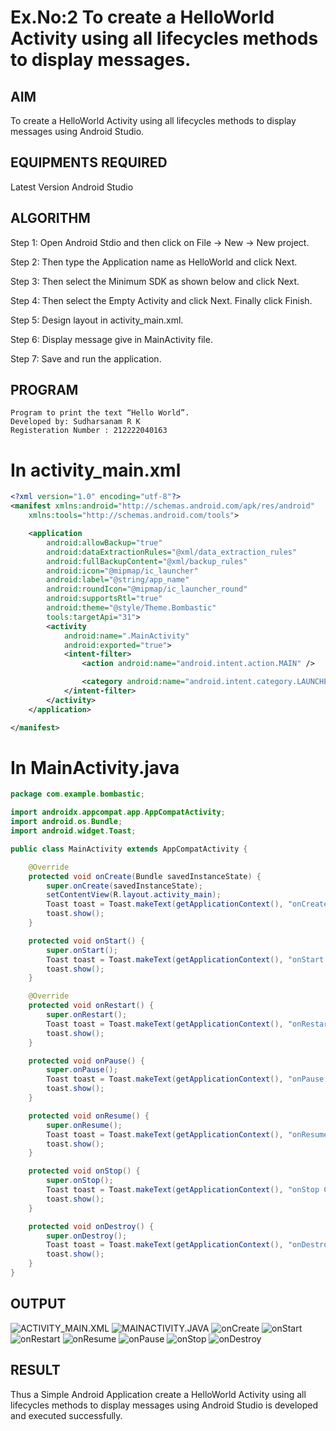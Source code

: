 # Ex.No:2 To create a HelloWorld Activity using all lifecycles methods to display messages.


## AIM

To create a HelloWorld Activity using all lifecycles methods to display messages using Android Studio.

## EQUIPMENTS REQUIRED

Latest Version Android Studio

## ALGORITHM

Step 1: Open Android Stdio and then click on File -> New -> New project.

Step 2: Then type the Application name as HelloWorld and click Next. 

Step 3: Then select the Minimum SDK as shown below and click Next.

Step 4: Then select the Empty Activity and click Next. Finally click Finish.

Step 5: Design layout in activity_main.xml.

Step 6: Display message give in MainActivity file.

Step 7: Save and run the application.

## PROGRAM
```
Program to print the text “Hello World”.
Developed by: Sudharsanam R K
Registeration Number : 212222040163
```
# In activity_main.xml
```xml
<?xml version="1.0" encoding="utf-8"?>
<manifest xmlns:android="http://schemas.android.com/apk/res/android"
    xmlns:tools="http://schemas.android.com/tools">

    <application
        android:allowBackup="true"
        android:dataExtractionRules="@xml/data_extraction_rules"
        android:fullBackupContent="@xml/backup_rules"
        android:icon="@mipmap/ic_launcher"
        android:label="@string/app_name"
        android:roundIcon="@mipmap/ic_launcher_round"
        android:supportsRtl="true"
        android:theme="@style/Theme.Bombastic"
        tools:targetApi="31">
        <activity
            android:name=".MainActivity"
            android:exported="true">
            <intent-filter>
                <action android:name="android.intent.action.MAIN" />

                <category android:name="android.intent.category.LAUNCHER" />
            </intent-filter>
        </activity>
    </application>

</manifest>
```
# In MainActivity.java
```java
package com.example.bombastic;

import androidx.appcompat.app.AppCompatActivity;
import android.os.Bundle;
import android.widget.Toast;

public class MainActivity extends AppCompatActivity {

    @Override
    protected void onCreate(Bundle savedInstanceState) {
        super.onCreate(savedInstanceState);
        setContentView(R.layout.activity_main);
        Toast toast = Toast.makeText(getApplicationContext(), "onCreate Called", Toast.LENGTH_LONG);
        toast.show();
    }

    protected void onStart() {
        super.onStart();
        Toast toast = Toast.makeText(getApplicationContext(), "onStart Called", Toast.LENGTH_LONG);
        toast.show();
    }

    @Override
    protected void onRestart() {
        super.onRestart();
        Toast toast = Toast.makeText(getApplicationContext(), "onRestart Called", Toast.LENGTH_LONG);
        toast.show();
    }

    protected void onPause() {
        super.onPause();
        Toast toast = Toast.makeText(getApplicationContext(), "onPause Called", Toast.LENGTH_LONG);
        toast.show();
    }

    protected void onResume() {
        super.onResume();
        Toast toast = Toast.makeText(getApplicationContext(), "onResume Called", Toast.LENGTH_LONG);
        toast.show();
    }

    protected void onStop() {
        super.onStop();
        Toast toast = Toast.makeText(getApplicationContext(), "onStop Called", Toast.LENGTH_LONG);
        toast.show();
    }

    protected void onDestroy() {
        super.onDestroy();
        Toast toast = Toast.makeText(getApplicationContext(), "onDestroy Called", Toast.LENGTH_LONG);
        toast.show();
    }
}
```

## OUTPUT
![ACTIVITY_MAIN.XML](https://github.com/SudharsanamRK/lifecyclemethods/assets/115523484/4746ea84-88ec-4d76-af32-ba3946262f59)
![MAINACTIVITY.JAVA](https://github.com/SudharsanamRK/lifecyclemethods/assets/115523484/5e7fe4c1-2122-413d-94e9-27ec41804ebc)
![onCreate](https://github.com/SudharsanamRK/lifecyclemethods/assets/115523484/46ff9aea-6885-4f14-aab3-78152873f38c)
![onStart](https://github.com/SudharsanamRK/lifecyclemethods/assets/115523484/9d488f35-4621-433a-9505-658b766aadfa)
![onRestart](https://github.com/SudharsanamRK/lifecyclemethods/assets/115523484/88116b14-6631-4f06-9ddb-e63a7cf9dc2f)
![onResume](https://github.com/SudharsanamRK/lifecyclemethods/assets/115523484/60d3436a-196d-49d4-825c-d495e5ed4777)
![onPause](https://github.com/SudharsanamRK/lifecyclemethods/assets/115523484/c24557d9-f486-45e9-bdea-e214fac4011d)
![onStop](https://github.com/SudharsanamRK/lifecyclemethods/assets/115523484/8b8d6ba2-1455-4cd6-9820-62754ccbd214)
![onDestroy](https://github.com/SudharsanamRK/lifecyclemethods/assets/115523484/4564e676-2c28-4b31-af2a-50b22dfe789b)

## RESULT
Thus a Simple Android Application create a HelloWorld Activity using all lifecycles methods to display messages using Android Studio is developed and executed successfully.
